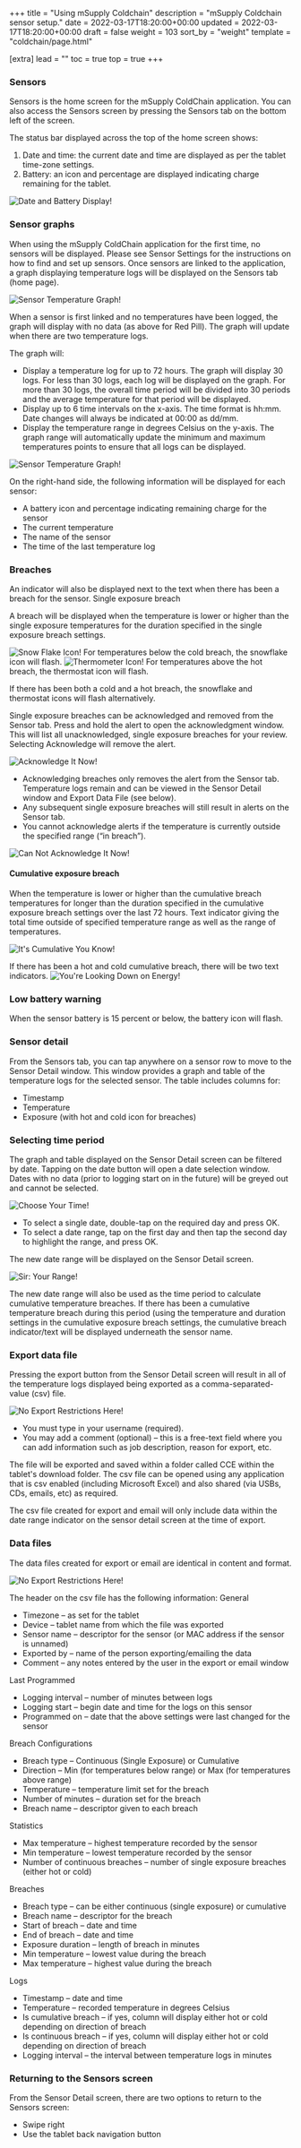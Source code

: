+++
title = "Using mSupply Coldchain"
description = "mSupply Coldchain sensor setup."
date = 2022-03-17T18:20:00+00:00
updated = 2022-03-17T18:20:00+00:00
draft = false
weight = 103
sort_by = "weight"
template = "coldchain/page.html"

[extra]
lead = ""
toc = true
top = true
+++


### Sensors

Sensors is the home screen for the mSupply ColdChain application. You can also access the Sensors screen by pressing the Sensors tab on the bottom left of the screen.

The status bar displayed across the top of the home screen shows:

1. Date and time: the current date and time are displayed as per the tablet time-zone settings.
2. Battery: an icon and percentage are displayed indicating charge remaining for the tablet.

![Date and Battery Display!](/coldchain/images/date_and_battery.png)

### Sensor graphs

When using the mSupply ColdChain application for the first time, no sensors will be displayed. Please see Sensor Settings for the instructions on how to find and set up sensors. Once sensors are linked to the application, a graph displaying temperature logs will be displayed on the Sensors tab (home page).

![Sensor Temperature Graph!](/coldchain/images/sensor_graph.png)

When a sensor is first linked and no temperatures have been logged, the graph will display with no data (as above for Red Pill). The graph will update when there are two temperature logs.

The graph will:

* Display a temperature log for up to 72 hours. The graph will display 30 logs. For less than 30 logs, each log will be displayed on the graph. For more than 30 logs, the overall time period will be divided into 30 periods and the average temperature for that period will be displayed.
* Display up to 6 time intervals on the x-axis. The time format is hh:mm. Date changes will always be indicated at 00:00 as dd/mm.
* Display the temperature range in degrees Celsius on the y-axis. The graph range will automatically update the minimum and maximum temperatures points to ensure that all logs can be displayed.

![Sensor Temperature Graph!](/coldchain/images/sensor_graph_detail.png)

On the right-hand side, the following information will be displayed for each sensor:

* A battery icon and percentage indicating remaining charge for the sensor
* The current temperature
* The name of the sensor
* The time of the last temperature log

### Breaches

An indicator will also be displayed next to the text when there has been a breach for the sensor.
Single exposure breach

A breach will be displayed when the temperature is lower or higher than the single exposure temperatures for the duration specified in the single exposure breach settings.

![Snow Flake Icon!](/coldchain/images/snow_flake_icon.png)
For temperatures below the cold breach, the snowflake icon will flash.
![Thermometer Icon!](/coldchain/images/thermometer_icon.png)
For temperatures above the hot breach, the thermostat icon will flash.

If there has been both a cold and a hot breach, the snowflake and thermostat icons will flash alternatively.

Single exposure breaches can be acknowledged and removed from the Sensor tab. Press and hold the alert to open the acknowledgment window. This will list all unacknowledged, single exposure breaches for your review. Selecting Acknowledge will remove the alert.

![Acknowledge It Now!](/coldchain/images/acknowledgement_window.png)

* Acknowledging breaches only removes the alert from the Sensor tab. Temperature logs remain and can be viewed in the Sensor Detail window and Export Data File (see below).
* Any subsequent single exposure breaches will still result in alerts on the Sensor tab.
* You cannot acknowledge alerts if the temperature is currently outside the specified range (“in breach”).

![Can Not Acknowledge It Now!](/coldchain/images/acknowledgement_ongoing.png)

#### Cumulative exposure breach

When the temperature is lower or higher than the cumulative breach temperatures for longer than the duration specified in the cumulative exposure breach settings over the last 72 hours. Text indicator giving the total time outside of specified temperature range as well as the range of temperatures. 

![It's Cumulative You Know!](/coldchain/images/cumulative_exposure.png)

If there has been a hot and cold cumulative breach, there will be two text indicators.
![You're Looking Down on Energy!](/coldchain/images/low_battery.png)

### Low battery warning


When the sensor battery is 15 percent or below, the battery icon will flash.

### Sensor detail

From the Sensors tab, you can tap anywhere on a sensor row to move to the Sensor Detail window. This window provides a graph and table of the temperature logs for the selected sensor. The table includes columns for:

* Timestamp
* Temperature
* Exposure (with hot and cold icon for breaches)

### Selecting time period

The graph and table displayed on the Sensor Detail screen can be filtered by date. Tapping on the date button will open a date selection window. Dates with no data (prior to logging start on in the future) will be greyed out and cannot be selected.

![Choose Your Time!](/coldchain/images/logs_select_time_period.png)

* To select a single date, double-tap on the required day and press OK.
* To select a date range, tap on the first day and then tap the second day to highlight the range, and press OK.

The new date range will be displayed on the Sensor Detail screen.

![Sir: Your Range!](/coldchain/images/logs_new_date_range.png)

The new date range will also be used as the time period to calculate cumulative temperature breaches. If there has been a cumulative temperature breach during this period (using the temperature and duration settings in the cumulative exposure breach settings, the cumulative breach indicator/text will be displayed underneath the sensor name.

### Export data file

Pressing the export button from the Sensor Detail screen will result in all of the temperature logs displayed being exported as a comma-separated-value (csv) file.

![No Export Restrictions Here!](/coldchain/images/export_data.png)

* You must type in your username (required).
* You may add a comment (optional) – this is a free-text field where you can add information such as job description, reason for export, etc.

The file will be exported and saved within a folder called CCE within the tablet's download folder. The csv file can be opened using any application that is csv enabled (including Microsoft Excel) and also shared (via USBs, CDs, emails, etc) as required.

The csv file created for export and email will only include data within the date range indicator on the sensor detail screen at the time of export.


### Data files

The data files created for export or email are identical in content and format.

![No Export Restrictions Here!](/coldchain/images/export_data_sample.png)

The header on the csv file has the following information:
General

* Timezone – as set for the tablet
* Device – tablet name from which the file was exported
* Sensor name – descriptor for the sensor (or MAC address if the sensor is unnamed)
* Exported by – name of the person exporting/emailing the data
* Comment – any notes entered by the user in the export or email window

Last Programmed

* Logging interval – number of minutes between logs
* Logging start – begin date and time for the logs on this sensor
* Programmed on – date that the above settings were last changed for the sensor

Breach Configurations

* Breach type – Continuous (Single Exposure) or Cumulative
* Direction – Min (for temperatures below range) or Max (for temperatures above range)
* Temperature – temperature limit set for the breach
* Number of minutes – duration set for the breach
* Breach name – descriptor given to each breach

Statistics

* Max temperature – highest temperature recorded by the sensor
* Min temperature – lowest temperature recorded by the sensor
* Number of continuous breaches – number of single exposure breaches (either hot or cold)

Breaches

* Breach type – can be either continuous (single exposure) or cumulative
* Breach name – descriptor for the breach
* Start of breach – date and time
* End of breach – date and time
* Exposure duration – length of breach in minutes
* Min temperature – lowest value during the breach
* Max temperature – highest value during the breach

Logs

* Timestamp – date and time
* Temperature – recorded temperature in degrees Celsius
* Is cumulative breach – if yes, column will display either hot or cold depending on direction of breach
* Is continuous breach – if yes, column will display either hot or cold depending on direction of breach
* Logging interval – the interval between temperature logs in minutes


### Returning to the Sensors screen

From the Sensor Detail screen, there are two options to return to the Sensors screen:

* Swipe right
* Use the tablet back navigation button

